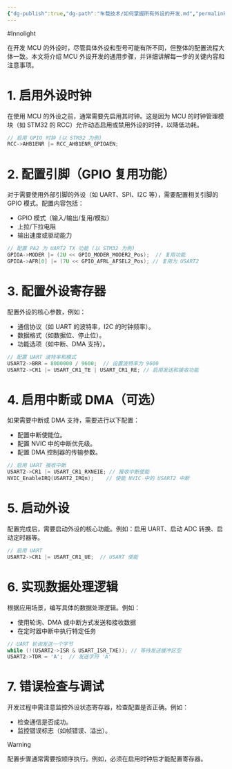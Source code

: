 ```yaml
---
{"dg-publish":true,"dg-path":"车载技术/如何掌握所有外设的开发.md","permalink":"/车载技术/如何掌握所有外设的开发/","created":"2025-06-19T17:32:37.522+08:00","updated":"2025-06-19T18:27:09.652+08:00"}
---
```


#Innolight

在开发 MCU 的外设时，尽管具体外设和型号可能有所不同，但整体的配置流程大体一致。本文将介绍 MCU 外设开发的通用步骤，并详细讲解每一步的关键内容和注意事项。

# 1. 启用外设时钟

在使用 MCU 的外设之前，通常需要先启用其时钟。这是因为 MCU 的时钟管理模块（如 STM32 的 RCC）允许动态启用或禁用外设的时钟，以降低功耗。

```c
// 启用 GPIO 时钟 (以 STM32 为例)
RCC->AHB1ENR |= RCC_AHB1ENR_GPIOAEN;
```

# 2. 配置引脚（GPIO 复用功能）

对于需要使用外部引脚的外设（如 UART、SPI、I2C 等），需要配置相关引脚的 GPIO 模式。配置内容包括：

- GPIO 模式（输入/输出/复用/模拟）
- 上拉/下拉电阻
- 输出速度或驱动能力


```c
// 配置 PA2 为 UART2 TX 功能 (以 STM32 为例)
GPIOA->MODER |= (2U << GPIO_MODER_MODER2_Pos);  // 复用功能
GPIOA->AFR[0] |= (7U << GPIO_AFRL_AFSEL2_Pos); // 复用为 USART2
```

# 3. 配置外设寄存器

配置外设的核心参数，例如：

- 通信协议（如 UART 的波特率，I2C 的时钟频率）。
- 数据格式（如数据位、停止位）。
- 功能选项（如中断、DMA 支持）。

```c
// 配置 UART 波特率和模式
USART2->BRR = 8000000 / 9600;  // 设置波特率为 9600
USART2->CR1 |= USART_CR1_TE | USART_CR1_RE; // 启用发送和接收功能
```

# 4. 启用中断或 DMA（可选）

如果需要中断或 DMA 支持，需要进行以下配置：

- 配置中断使能位。
- 配置 NVIC 中的中断优先级。
- 配置 DMA 控制器的传输参数。

```c
// 启用 UART 接收中断
USART2->CR1 |= USART_CR1_RXNEIE; // 接收中断使能
NVIC_EnableIRQ(USART2_IRQn);    // 使能 NVIC 中的 USART2 中断
```

# 5. 启动外设

配置完成后，需要启动外设的核心功能。例如：启用 UART、启动 ADC 转换、启动定时器等。

```c
// 启用 UART
USART2->CR1 |= USART_CR1_UE;  // USART 使能
```

# 6. 实现数据处理逻辑

根据应用场景，编写具体的数据处理逻辑。例如：

- 使用轮询、DMA 或中断方式发送和接收数据
- 在定时器中断中执行特定任务

```c
// UART 轮询发送一个字节
while (!(USART2->ISR & USART_ISR_TXE)); // 等待发送缓冲区空
USART2->TDR = 'A';  // 发送字符 'A'
```

# 7. 错误检查与调试

开发过程中需注意监控外设状态寄存器，检查配置是否正确。例如：

- 检查通信是否成功。
- 监控错误标志（如帧错误、溢出）。

> [!WARNING]
> 配置步骤通常需要按顺序执行。例如，必须在启用时钟后才能配置寄存器。

